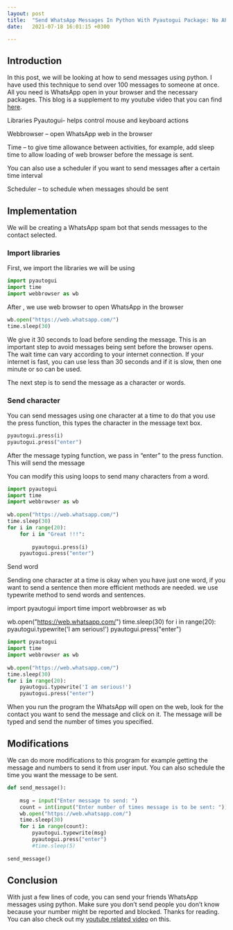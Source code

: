 ```yaml
---
layout: post
title:  "Send WhatsApp Messages In Python With Pyautogui Package: No API Needed"
date:   2021-07-18 16:01:15 +0300

---
```

## Introduction 
In this post, we will be looking at how to send messages using python. I have used this technique to send over 100 messages to someone at once. All you need is WhatsApp open in your browser and the necessary packages. This blog is a supplement to my youtube video that you can find [here](/https://www.youtube.com/watch?v=PszWfX8N34E).

Libraries 
Pyautogui- helps control mouse and keyboard actions  

Webbrowser – open WhatsApp web in the browser

Time – to give time allowance between activities, for example, add sleep time to allow loading of web browser before the message is sent.

You can also use a scheduler if you want to send messages after a certain time interval

Scheduler – to schedule when messages should be sent 

## Implementation 
We will be creating a WhatsApp spam bot that sends messages to the contact selected. 

### Import libraries

First, we import the libraries we will be using
```python
import pyautogui 
import time
import webbrowser as wb
```
After , we use web browser to open WhatsApp in the browser 
```python
wb.open("https://web.whatsapp.com/")
time.sleep(30)
```
We give it 30 seconds to load before sending the message. This is an important step to avoid messages being sent before the browser opens. The wait time can vary according to your internet connection. If your internet is fast, you can use less than 30 seconds and if it is slow, then one minute or so can be used.

The next step is to send the message as a character or words. 

### Send character

You can send messages using one character at a time to do that you use the press function, this types the character in the message text box.
```python
pyautogui.press(i)
pyautogui.press("enter")
```
After the message typing function, we pass in “enter” to the press function. This will send the message

You can modify this using loops to send many characters from a word.
```python 
import pyautogui 
import time
import webbrowser as wb
 
wb.open("https://web.whatsapp.com/")
time.sleep(30)
for i in range(20):
    for i in "Great !!!":
 
        pyautogui.press(i)
    pyautogui.press("enter")
```
Send word 

Sending one character at a time is okay when you have just one word,  if you want to send a sentence then more efficient methods are needed. we use typewrite method to send words and sentences.

import pyautogui 
import time
import webbrowser as wb

wb.open("https://web.whatsapp.com/")
time.sleep(30)
for i in range(20):
    pyautogui.typewrite('I am serious!')
    pyautogui.press("enter")
```python 
import pyautogui 
import time
import webbrowser as wb
 
wb.open("https://web.whatsapp.com/")
time.sleep(30)
for i in range(20):
    pyautogui.typewrite('I am serious!')
    pyautogui.press("enter")
```
When you run the program the WhatsApp will open on the web, look for the contact you want to send the message and click on it. The message will be typed and send the number of times you specified.


## Modifications 
We can do more modifications to this program for example getting the message and numbers to send it from user input. You can also schedule the time you want the message to be sent.

```python
def send_message():
 
    msg = input("Enter message to send: ")
    count = int(input("Enter number of times message is to be sent: "))
    wb.open("https://web.whatsapp.com/")
    time.sleep(30)
    for i in range(count):
        pyautogui.typewrite(msg)
        pyautogui.press("enter")
        #time.sleep(5)
 
send_message()
```
## Conclusion 
With just a few lines of code, you can send your friends WhatsApp messages using python. Make sure you don’t send people you don’t know because your number might be reported and blocked. Thanks for reading. You can also check out my [youtube related video](https://www.youtube.com/watch?v=PszWfX8N34E) on this.